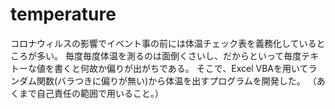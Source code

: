 # temperature

コロナウィルスの影響でイベント事の前には体温チェック表を義務化しているところが多い。
毎度毎度体温を測るのは面倒くさいし、だからといって毎度テキトーな値を書くと何故か偏りが出がちである。
そこで、Excel VBAを用いてランダム関数(バラつきに偏りが無い)から体温を出すプログラムを開発した。
（あくまで自己責任の範囲で用いること。）
